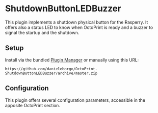 # ShutdownButtonLEDBuzzer

This plugin implements a shutdown physical button for
the Rasperry. It offers also a status LED to know when
OctoPrint is ready and a buzzer to signal the startup and
the shutdown.

## Setup

Install via the bundled [Plugin Manager](https://docs.octoprint.org/en/master/bundledplugins/pluginmanager.html)
or manually using this URL:

    https://github.com/danieleborgo/OctoPrint-ShutdownButtonLEDBuzzer/archive/master.zip


## Configuration

This plugin offers several configuration parameters,
accessible in the apposite OctoPrint section.
